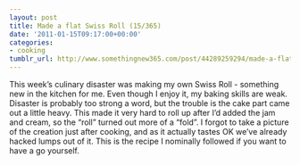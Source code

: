 ```yaml
---
layout: post
title: Made a flat Swiss Roll (15/365)
date: '2011-01-15T09:17:00+00:00'
categories:
- cooking
tumblr_url: http://www.somethingnew365.com/post/44289259294/made-a-flat-swiss-roll-15365
---
```

This week’s culinary disaster was making my own Swiss Roll - something new in the kitchen for me. Even though I enjoy it, my baking skills are weak.
Disaster is probably too strong a word, but the trouble is the cake part came out a little heavy. This made it very hard to roll up after I’d added the jam and cream, so the “roll” turned out more of a “fold”.
I forgot to take a picture of the creation just after cooking, and as it actually tastes OK we’ve already hacked lumps out of it.
This is the recipe I nominally followed if you want to have a go yourself.
